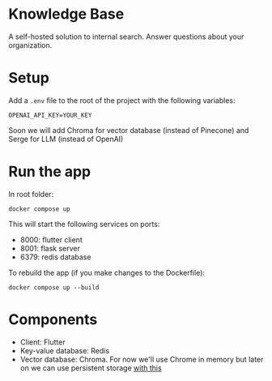 # Knowledge Base
A self-hosted solution to internal search. Answer questions about your organization.

# Setup
Add a `.env` file to the root of the project with the following variables:
```
OPENAI_API_KEY=YOUR_KEY
```

Soon we will add Chroma for vector database (instead of Pinecone) and Serge for LLM (instead of OpenAI)

# Run the app

In root folder:
```
docker compose up
```

This will start the following services on ports: 
- 8000: flutter client
- 8001: flask server
- 6379: redis database

To rebuild the app (if you make changes to the Dockerfile):
```
docker compose up --build
```
# Components
- Client: Flutter
- Key-value database: Redis
- Vector database: Chroma. For now we'll use Chrome in memory but later on we can use persistent storage [with this](https://docs.trychroma.com/deployment)